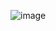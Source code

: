 ![image](https://github.com/Shree7676/Digit_Recognizer/assets/105912861/cb1231dc-974c-4b05-ab8f-4f3845246578)

